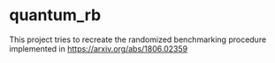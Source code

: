 # quantum_rb

This project tries to recreate the randomized benchmarking procedure implemented in https://arxiv.org/abs/1806.02359
